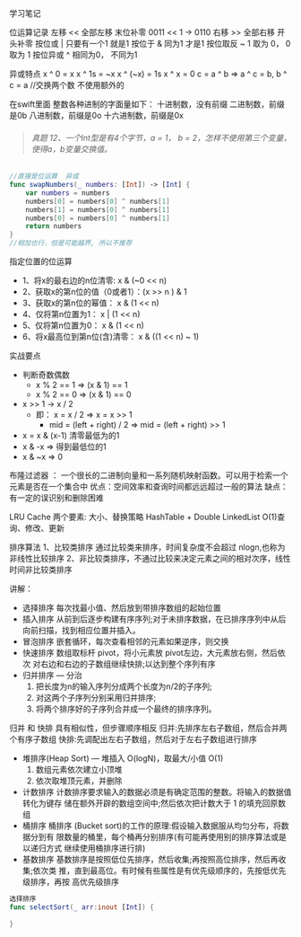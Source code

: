 学习笔记

位运算记录
左移  <<    全部左移    末位补零 0011 << 1  -> 0110
右移  >>    全部右移    开头补零
按位或 |    只要有一个1 就是1
按位于 &    同为1 才是1 
按位取反 ~   1 取为 0， 0 取为 1
按位异或 ^  相同为0， 不同为1

异或特点
x ^ 0 = x
x ^ 1s = ~x 
x ^ (~x) = 1s
x ^ x = 0
c = a ^ b => a ^ c = b, b ^ c = a //交换两个数 不使用额外的

在swift里面 
整数各种进制的字面量如下：
十进制数，没有前缀
二进制数，前缀是0b
八进制数，前缀是0o
十六进制数，前缀是0x

> ###### 真题 12、一个Int型是有4个字节，a = 1， b = 2，怎样不使用第三个变量，使得a，b变量交换值。
```swift
//直接是位运算  异或
func swapNumbers(_ numbers: [Int]) -> [Int] {
    var numbers = numbers
    numbers[0] = numbers[0] ^ numbers[1]
    numbers[1] = numbers[0] ^ numbers[1]
    numbers[0] = numbers[0] ^ numbers[1]
    return numbers
}
//相加也行，但是可能越界, 所以不推荐
```
指定位置的位运算
- 1、将x的最右边的n位清零: x & (~0 << n)
- 2、获取x的第n位的值（0或者1）：(x >> n ) & 1
- 3、获取x的第n位的幂值： x & (1 << n)
- 4、仅将第n位置为1： x | (1 << n)
- 5、仅将第n位置为0： x & (1 << n)
- 6、将x最高位到第n位(含)清零： x & ((1 << n) ~ 1)

实战要点
- 判断奇数偶数
  - x % 2 == 1 => (x & 1) == 1
  - x % 2 == 0 => (x & 1) == 0
- x >> 1 -> x / 2
  - 即： x = x / 2 => x = x >> 1
    - mid = (left + right) / 2 => mid = (left + right) >> 1
- x = x & (x-1) 清零最低为的1
- x & -x => 得到最低位的1
- x & ~x => 0 


布隆过滤器 ： 一个很长的二进制向量和一系列随机映射函数。可以用于检索一个元素是否在一个集合中
优点：空间效率和查询时间都远远超过一般的算法
缺点：有一定的误识别和删除困难


LRU Cache
两个要素: 大小、替换策略
HashTable + Double LinkedList
O(1)查询、修改、更新


排序算法
1、比较类排序
    通过比较类来排序，时间复杂度不会超过 nlogn,也称为非线性比较排序
2、非比较类排序，不通过比较来决定元素之间的相对次序，线性时间非比较类排序

讲解：
  - 选择排序
    每次找最小值、然后放到带排序数组的起始位置
  - 插入排序
    从前到后逐步构建有序序列;对于未排序数据，在已排序序列中从后 向前扫描，找到相应位置并插入。
  - 冒泡排序
     嵌套循环，每次查看相邻的元素如果逆序，则交换
  - 快速排序
    数组取标杆 pivot，将小元素放 pivot左边，大元素放右侧，然后依次 对右边和右边的子数组继续快排;以达到整个序列有序
- 归并排序 — 分治
  1. 把长度为n的输入序列分成两个长度为n/2的子序列; 
  2.  对这两个子序列分别采用归并排序;
  3. 将两个排序好的子序列合并成一个最终的排序序列。

归并 和 快排 具有相似性，但步骤顺序相反
归并:先排序左右子数组，然后合并两个有序子数组 快排:先调配出左右子数组，然后对于左右子数组进行排序

- 堆排序(Heap Sort) — 堆插入 O(logN)，取最大/小值 O(1)
  1. 数组元素依次建立小顶堆 
  2. 依次取堆顶元素，并删除
- 计数排序
计数排序要求输入的数据必须是有确定范围的整数。将输入的数据值转化为键存 储在额外开辟的数组空间中;然后依次把计数大于 1 的填充回原数组
- 桶排序
桶排序 (Bucket sort)的工作的原理:假设输入数据服从均匀分布，将数据分到有 限数量的桶里，每个桶再分别排序(有可能再使用别的排序算法或是以递归方式 继续使用桶排序进行排)
- 基数排序
基数排序是按照低位先排序，然后收集;再按照高位排序，然后再收集;依次类 推，直到最高位。有时候有些属性是有优先级顺序的，先按低优先级排序，再按 高优先级排序

```swift
选择排序
func selectSort(_ arr:inout [Int]) {
    
}
```